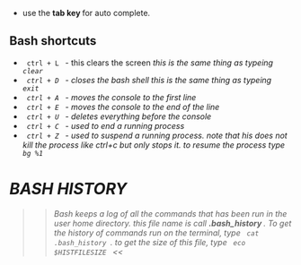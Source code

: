 * use the <b> tab key </b> for auto complete.

## Bash shortcuts
* <code> ctrl + L </code> - this clears the screen <i> this is the same thing as typeing <code> clear </code>
* <code> ctrl + D </code>  - closes the bash shell this is the same thing as typeing <code> exit </code>
* <code> ctrl + A </code>  - moves the console to the first line
* <code> ctrl + E </code>  - moves the console to the end of the line
* <code> ctrl + U </code>  - deletes everything before the console 
* <code> ctrl + C </code>  - used to end a running process
* <code> ctrl + Z </code>  - used to suspend a running process. note that his does not kill the process like ctrl+c but only stops it. to resume the process type <code> bg %1 </code>
  
# BASH HISTORY
>> Bash keeps a log of all the commands that has been run in the user home directory. this file name is call <strong> .bash_history </strong>.
  To get the history of commands run on the terminal, type <code> cat .bash_history </code>. to get the size of this file, type <code> eco $HISTFILESIZE </code> <<
  

